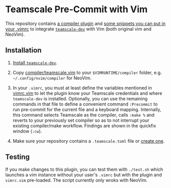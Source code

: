 # Teamscale Pre-Commit with Vim

This repository contains [a compiler plugin](./compiler/teamscale.vim) and [some snippets you can put in your .vimrc](./vimrc.vim) to integrate [`teamscale-dev`](https://docs.teamscale.com/getting-started/other-ides/) with Vim (both original vim and NeoVim).

## Installation

1. [Install `teamscale-dev`](https://docs.teamscale.com/getting-started/other-ides/#installing-teamscale-dev).

2. Copy [compiler/teamscale.vim](./compiler/teamscale.vim) to your `$VIMRUNTIME/compiler` folder, e.g. `~/.config/nvim/compiler` for NeoVim.

3. In your `.vimrc`, you must at least define the variables mentioned in [vimrc.vim](./vimrc.vim) to let the plugin know your Teamscale credentials and where `teamscale-dev` is installed.
Optionally, you can use the remaining commands in that file to define a convenient command `:Precommit` to run pre-commit for the current file and a keyboard mapping.
Internally, this command selects Teamscale as the compiler, calls `:make %` and reverts to your previously set compiler so as to not interrupt your existing compiler/make workflow.
Findings are shown in the quickfix window (`:cw`).

4. Make sure your repository contains a `.teamscale.toml` file or [create one](https://docs.teamscale.com/getting-started/other-ides/#configuring-your-projects-using-teamscale-toml-files).

## Testing

If you make changes to this plugin, you can test them with `./test.sh` which launches a vim instance without your user's `.vimrc` but with the plugin and `vimrc.vim` pre-loaded.
The script currently only wroks with NeoVim.
